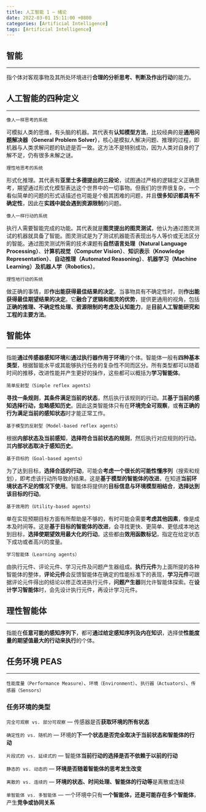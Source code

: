 ```yaml
---
title: 人工智能 1 — 绪论
date: 2022-03-01 15:11:00 +0800
categories: [Artificial Intelligence]
tags: [Artificial Intelligence]
---
```


## **智能**

---

指个体对客观事物及其所处环境进行**合理的分析思考、判断及作出行动**的能力。



## **人工智能的四种定义**

---

`像人一样思考的系统`

可模拟人类的思维，有头脑的机器。其代表有**认知模型方法**，比较经典的是**通用问题解决器（General Problem Solver）**，核心是模拟人解决问题、推理的过程，即机器与人类求解问题的轨迹是否一致。这方法不是特别成功，因为人类对自身的了解不足，仍有很多未解之谜。



`理性地思考的系统`

形式化推理。其代表有**亚里士多德提出的三段论**，试图通过严格的逻辑定义正确思考，期望通过形式化模型表达这个世界中的一切事物。但我们的世界很复杂，一个看似简单的问题的形式话描述也可能是个极其困难的问题，并且**很多知识都具有不确定性**，因此在**实践中就会遇到资源限制**的问题。



`像人一样行动的系统` 

执行人需要智能完成的功能。其代表就是**图灵提出的图灵测试**，他认为通过图灵测试的机器就具备了智能。图灵测试是为了测试机器能否表现出与人等价或无法区分的智能。通过图灵测试所需的技术课题有**自然语言处理（Natural Language Processing）**、**计算机视觉（Computer Vision）**、**知识表示（Knowledge Representation）**、**自动推理（Automated Reasoning）**、**机器学习（Machine Learning）**及**机器人学（Robotics）**。



`理性地行动的系统`

做正确的事情，即**作出能获得最佳结果的决定**。当事物具有不确定性时，则**作出能获得最佳期望结果的决定**。它**融合了逻辑和图灵的优势**，提供更通用的视角，包括**正确的推理、不确定性处理、资源限制的考虑及认知能力**，是**目前人工智能研究和工程的主要方法**。



## **智能体**

---

指能**通过传感器感知环境**和**通过执行器作用于环境**的个体。智能体一般有**四种基本类型**，根据智能水平或其能够执行任务的复杂性不同而区分。所有类型都可以随着时间的推移，改进性能并产生更好的操作，这些都可以概括为**学习智能体**。

`简单反射型（Simple reflex agents）`

**寻找一条规则**，**其条件满足当前的状态**，然后执行该规则的行动。其**基于当前的感知选择行动，忽略感知历史**。因此这类智能体只有在**环境完全可观察**，或**有正确的行为满足当前的感知状态**时才能正常工作。



`基于模型的反射型（Model-based reflex agents）`

根据**内部状态及当前感知**，**选择符合当前状态的规则**，然后执行对应规则的行动。其**内部状态取决于感知历史**。



`基于目标的（Goal-based agents）`

为了达到目标，**选择合适的行动**，可能会**考虑一个很长的可能性懂序列**（搜索和规划），即考虑该行动所导致的结果。这是**基于模型的智能体的改进**，在知道**当前环境状态不足的情况下使用**。智能体将提供的**目标信息与环境模型相结合**，**选择达到该目标的行动**。



`基于效用的（Utility-based agents）`

单在实现预期目标方面有所帮助是不够的，有时可能会需要**考虑其他因素**，像是成本及时间等。这是**基于目标的智能体的改进**，会寻找更快、更简单、更低成本地达到目标，**选择使期望效用最大化的行动**。这些都由**效用函数标记**，指定在给定状态下成功或者高兴的度量。



`学习智能体（Learning agents）`

由执行元件、评论元件、学习元件及问题产生器组成。**执行元件**为上面所提的各种智能体的整体，**评论元件**会反馈智能体在确定的性能标准下的表现，**学习元件**可跟据评论元件得出的结论以修正改进执行元件，**问题产生器**则允许智能体探索。在**设计学习智能体**时，会先设计执行元件，再设计学习元件。



## **理性智能体**

---

指能在**任意可能的感知序列下**，都可**通过给定感知序列及内在知识**，选择使**性能度量的期望值最大的行动来执行**的个体。



## **任务环境 PEAS**

---

`性能度量（Performance Measure）`、`环境（Environment）`、`执行器（Actuators）`、`传感器（Sensors）`



### **任务环境的类型**

`完全可观察 vs. 部分可观察` — 传感器是否**获取环境的所有状态**

`确定性的 vs. 随机的` — 环境的**下一个状态是否完全取决于当前状态和智能体的行动**

`片段式的 vs. 延续式的` — 智能体**当前行动的选择是否不依赖于以前的行动**

`静态的 vs. 动态的` — **环境是否随着智能体的思考发生改变**

`离散的 vs. 连续的` — **环境的状态、时间处理、智能体的行动等**是离散或连续

`单智能体 vs. 多智能体` — 一个环境中只有**一个智能体，还是可能存在多个智能体**，产生**竞争或协同关系**
